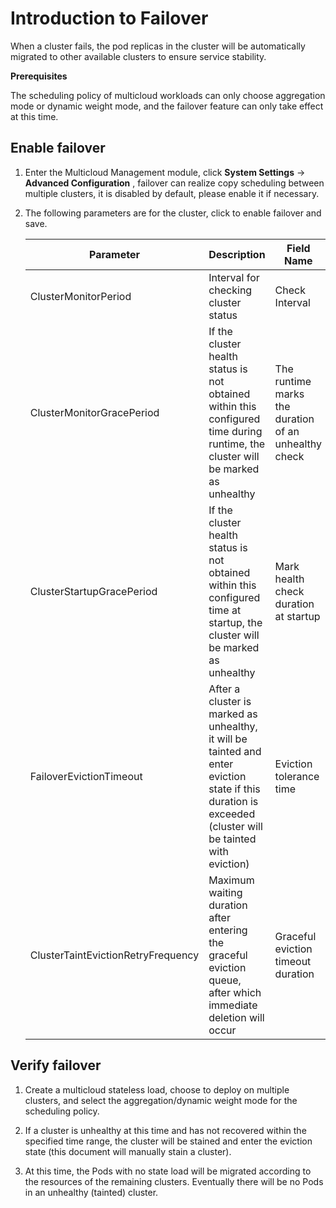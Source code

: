 # Introduction to Failover

When a cluster fails, the pod replicas in the cluster will be automatically migrated to
other available clusters to ensure service stability.

**Prerequisites**

The scheduling policy of multicloud workloads can only choose aggregation mode or dynamic weight mode,
and the failover feature can only take effect at this time.

## Enable failover

1. Enter the Multicloud Management module, click __System Settings__ -> __Advanced Configuration__ ,
   failover can realize copy scheduling between multiple clusters, it is disabled by default,
   please enable it if necessary.

    <!--screenshot-->

2. The following parameters are for the cluster, click to enable failover and save.

    | Parameter | Description | Field Name | Default Value |
    | --------- | ----------- | --------------- | ------------- |
    | ClusterMonitorPeriod | Interval for checking cluster status | Check Interval | 60s |
    | ClusterMonitorGracePeriod | If the cluster health status is not obtained within this configured time during runtime, the cluster will be marked as unhealthy | The runtime marks the duration of an unhealthy check | 40s |
    | ClusterStartupGracePeriod | If the cluster health status is not obtained within this configured time at startup, the cluster will be marked as unhealthy | Mark health check duration at startup | 600s |
    | FailoverEvictionTimeout | After a cluster is marked as unhealthy, it will be tainted and enter eviction state if this duration is exceeded (cluster will be tainted with eviction) | Eviction tolerance time | 30s |
    | ClusterTaintEvictionRetryFrequency | Maximum waiting duration after entering the graceful eviction queue, after which immediate deletion will occur | Graceful eviction timeout duration | 5s |

## Verify failover

1. Create a multicloud stateless load, choose to deploy on multiple clusters,
   and select the aggregation/dynamic weight mode for the scheduling policy.

    <!--screenshot-->

2. If a cluster is unhealthy at this time and has not recovered within the specified time range,
   the cluster will be stained and enter the eviction state (this document will manually stain a cluster).

    <!--screenshot-->

3. At this time, the Pods with no state load will be migrated according to the resources of
   the remaining clusters. Eventually there will be no Pods in an unhealthy (tainted) cluster.

    <!--screenshot-->